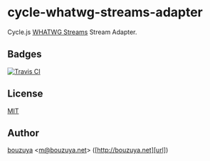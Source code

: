 # cycle-whatwg-streams-adapter

Cycle.js [WHATWG Streams](https://streams.spec.whatwg.org/) Stream Adapter.

## Badges

[![Travis CI][travis-ci-badge]][travis-ci]

[travis-ci-badge]: https://img.shields.io/travis/bouzuya/cycle-whatwg-streams-adapter.svg
[travis-ci]: https://travis-ci.org/bouzuya/cycle-whatwg-streams-adapter

## License

[MIT](LICENSE)

## Author

[bouzuya][user] &lt;[m@bouzuya.net][email]&gt; ([http://bouzuya.net][url])

[user]: https://github.com/bouzuya
[email]: mailto:m@bouzuya.net
[url]: http://bouzuya.net
